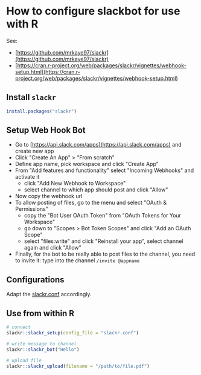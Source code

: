 # How to configure slackbot for use with R

See:  

* [https://github.com/mrkaye97/slackr](https://github.com/mrkaye97/slackr)
* [https://cran.r-project.org/web/packages/slackr/vignettes/webhook-setup.html](https://cran.r-project.org/web/packages/slackr/vignettes/webhook-setup.html)

## Install `slackr`


```R
install.packages("slackr")
```

## Setup Web Hook Bot

* Go to [https://api.slack.com/apps](https://api.slack.com/apps) and create new app
* Click "Create An App" > "From scratch"
* Define app name, pick workspace and click "Create App"
* From "Add features and functionality" select "Incoming Webhooks" and activate it
  + click "Add New Webhook to Workspace"
  + select channel to which app should post and click "Allow"
* Now copy the webhook url
* To allow posting of files, go to the menu and select "OAuth & Permissions"
  + copy the "Bot User OAuth Token" from "OAuth Tokens for Your Workspace"
  + go down to "Scopes > Bot Token Scopes" and click "Add an OAuth Scope"
  + select "files:write" and click "Reinstall your app", select channel again and click "Allow"
* Finally, for the bot to be really able to post files to the channel, you need to invite it: type into the channel `/invite @appname`

## Configurations

Adapt the [slackr.conf](slackr.conf) accordingly.

## Use from within R

```R
# connect
slackr::slackr_setup(config_file = "slackr.conf")

# write message to channel
slackr::slackr_bot("Hello")
 
# upload file
slackr::slackr_upload(filename = "/path/to/file.pdf")
```
